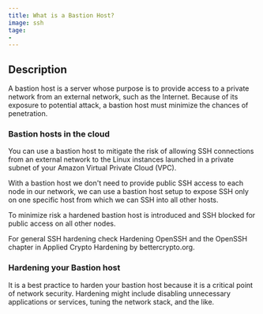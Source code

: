 ```yaml
---
title: What is a Bastion Host?
image: ssh
tage:
-
---
```

## Description

A bastion host is a server whose purpose is to provide access to a private network from an external network, such as the Internet. Because of its exposure to potential attack, a bastion host must minimize the chances of penetration.

### Bastion hosts in the cloud

You can use a bastion host to mitigate the risk of allowing SSH connections from an external network to the Linux instances launched in a private subnet of your Amazon Virtual Private Cloud (VPC).

With a bastion host we don't need to provide public SSH access to each node in our network, we can use a bastion host setup to expose SSH only on one specific host from which we can SSH into all other hosts.

To minimize risk a hardened bastion host is introduced and SSH blocked for public access on all other nodes.

For general SSH hardening check Hardening OpenSSH and the OpenSSH chapter in Applied Crypto Hardening by bettercrypto.org.

### Hardening your Bastion host

It is a best practice to harden your bastion host because it is a critical point of network security. Hardening might include disabling unnecessary applications or services, tuning the network stack, and the like.